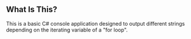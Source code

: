 ## What Is This?
This is a basic C# console application designed to output different strings depending on the iterating variable of a "for loop".